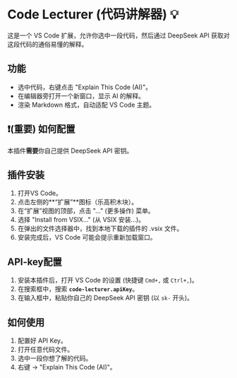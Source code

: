 # Code Lecturer (代码讲解器) 💡

这是一个 VS Code 扩展，允许你选中一段代码，然后通过 DeepSeek API 获取对这段代码的通俗易懂的解释。

## 功能

* 选中代码，右键点击 "Explain This Code (AI)"。
* 在编辑器旁打开一个新窗口，显示 AI 的解释。
* 渲染 Markdown 格式，自动适配 VS Code 主题。

## ❗️(重要) 如何配置

本插件**需要**你自己提供 DeepSeek API 密钥。

## 插件安装

1. 打开VS Code。
2. 点击左侧的**“扩展”**图标（乐高积木块）。
3. 在“扩展”视图的顶部，点击 "..." (更多操作) 菜单。
4. 选择 "Install from VSIX..." (从 VSIX 安装...)。
5. 在弹出的文件选择器中，找到本地下载的插件的 .vsix 文件。
6. 安装完成后，VS Code 可能会提示重新加载窗口。

## API-key配置

1. 安装本插件后，打开 VS Code 的设置 (快捷键 `Cmd+,` 或 `Ctrl+,`)。
2. 在搜索框中，搜索 **`code-lecturer.apiKey`**。
3. 在输入框中，粘贴你自己的 DeepSeek API 密钥 (以 `sk-` 开头)。

## 如何使用

1. 配置好 API Key。
2. 打开任意代码文件。
3. 选中一段你想了解的代码。
4. 右键 -> "Explain This Code (AI)"。
